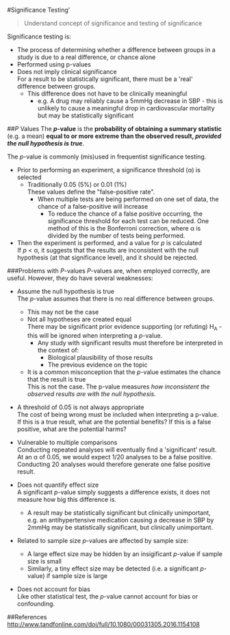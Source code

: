 #Significance Testing'
> Understand concept of significance and testing of significance

Significance testing is:
* The process of determining whether a difference between groups in a study is due to a real difference, or chance alone
* Performed using p-values
* Does not imply clinical significance  
For a result to be statistically significant, there must be a 'real' difference between groups.
    * This difference does not have to be clinically meaningful  
        *  e.g. A drug may reliably cause a 5mmHg decrease in SBP - this is unlikely to cause a meaningful drop in cardiovascular mortality but may be statistically significant

##*P* Values
The ***p*-value** is the **probability of obtaining a summary statistic** (e.g. a mean) **equal to or more extreme than the observed result, *provided the null hypothesis is true***.

The *p*-value is commonly (mis)used in frequentist significance testing.
* Prior to performing an experiment, a significance threshold (α) is selected
    * Traditionally 0.05 (5%) or 0.01 (1%)  
    These values define the "false-positive rate".
        * When multiple tests are being performed on one set of data, the chance of a false-positive will increase
            * To reduce the chance of a false positive occurring, the significance threshold for each test can be reduced. One method of this is the Bonferroni correction, where α is divided by the number of tests being performed.
* Then the experiment is performed, and a value for *p* is calculated  
If *p* < α, it suggests that the results are inconsistent with the null hypothesis (at that significance level), and it should be rejected. 

###Problems with *P*-values
*P*-values are, when employed correctly, are useful. However, they do have several weaknesses:
* Assume the null hypothesis is true  
The *p*-value assumes that there is no real difference between groups.
    * This may not be the case
    * Not all hypotheses are created equal  
    There may be significant prior evidence supporting (or refuting) H<sub>A</sub> - this will be ignored when interpreting a *p*-value.
        * Any study with significant results must therefore be interpreted in the context of:
            * Biological plausibility of those results
            * The previous evidence on the topic
    * It is a common misconception that the *p*-value estimates the chance that the result is true  
    This is not the case. The p-value measures *how inconsistent the observed results are with the null hypothesis*.
            
            
* A threshold of 0.05 is not always appropriate  
The cost of being wrong must be included when interpreting a p-value. If this is a true result, what are the potential benefits? If this is a false positive, what are the potential harms?


* Vulnerable to multiple comparisons  
Conducting repeated analyses will eventually find a 'significant' result. At an α of 0.05, we would expect 1/20 analyses to be a false positive. Conducting 20 analyses would therefore generate one false positive result. 

* Does not quantify effect size  
A significant *p*-value simply suggests a difference exists, it does not measure how big this difference is.
    * A result may be statistically significant but clinically unimportant, e.g. an antihypertensive medication causing a decrease in SBP by 2mmHg may be statistically significant, but clinically unimportant.
    
* Related to sample size
*p*-values are affected by sample size:
    * A large effect size may be hidden by an insigificant *p*-value if sample size is small
    * Similarly, a tiny effect size may be detected (i.e. a significant *p*-value) if sample size is large
    
* Does not account for bias  
Like other statistical test, the *p*-value cannot account for bias or confounding.

##References
http://www.tandfonline.com/doi/full/10.1080/00031305.2016.1154108
    